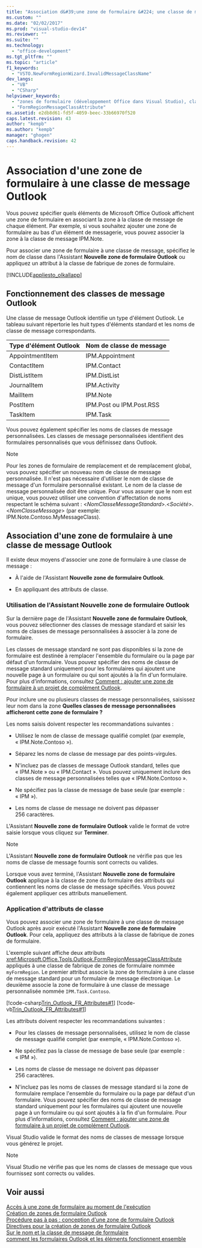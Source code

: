 ```yaml
---
title: "Association d&#39;une zone de formulaire &#224; une classe de message Outlook"
ms.custom: ""
ms.date: "02/02/2017"
ms.prod: "visual-studio-dev14"
ms.reviewer: ""
ms.suite: ""
ms.technology: 
  - "office-development"
ms.tgt_pltfrm: ""
ms.topic: "article"
f1_keywords: 
  - "VSTO.NewFormRegionWizard.InvalidMessageClassName"
dev_langs: 
  - "VB"
  - "CSharp"
helpviewer_keywords: 
  - "zones de formulaire (développement Office dans Visual Studio), classes de message"
  - "FormRegionMessageClassAttribute"
ms.assetid: e2db8d61-fd5f-4059-beec-33b66970f520
caps.latest.revision: 43
author: "kempb"
ms.author: "kempb"
manager: "ghogen"
caps.handback.revision: 42
---
```

# Association d&#39;une zone de formulaire &#224; une classe de message Outlook
  Vous pouvez spécifier quels éléments de Microsoft Office Outlook affichent une zone de formulaire en associant la zone à la classe de message de chaque élément.  Par exemple, si vous souhaitez ajouter une zone de formulaire au bas d'un élément de messagerie, vous pouvez associer la zone à la classe de message IPM.Note.  
  
 Pour associer une zone de formulaire à une classe de message, spécifiez le nom de classe dans l'Assistant **Nouvelle zone de formulaire Outlook** ou appliquez un attribut à la classe de fabrique de zones de formulaire.  
  
 [!INCLUDE[appliesto_olkallapp](../vsto/includes/appliesto-olkallapp-md.md)]  
  
## Fonctionnement des classes de message Outlook  
 Une classe de message Outlook identifie un type d'élément Outlook.  Le tableau suivant répertorie les huit types d'éléments standard et les noms de classe de message correspondants.  
  
|Type d'élément Outlook|Nom de classe de message|  
|----------------------------|------------------------------|  
|AppointmentItem|IPM.Appointment|  
|ContactItem|IPM.Contact|  
|DistListItem|IPM.DistList|  
|JournalItem|IPM.Activity|  
|MailItem|IPM.Note|  
|PostItem|IPM.Post ou IPM.Post.RSS|  
|TaskItem|IPM.Task|  
  
 Vous pouvez également spécifier les noms de classes de message personnalisées.  Les classes de message personnalisées identifient des formulaires personnalisés que vous définissez dans Outlook.  
  
> [!NOTE]  
>  Pour les zones de formulaire de remplacement et de remplacement global, vous pouvez spécifier un nouveau nom de classe de message personnalisée.  Il n'est pas nécessaire d'utiliser le nom de classe de message d'un formulaire personnalisé existant.  Le nom de la classe de message personnalisée doit être unique.  Pour vous assurer que le nom est unique, vous pouvez utiliser une convention d'affectation de noms respectant le schéma suivant : \<*NomClasseMessageStandard*\>.\<*Société*\>.\<*NomClasseMessage*\> \(par exemple: IPM.Note.Contoso.MyMessageClass\).  
  
## Association d'une zone de formulaire à une classe de message Outlook  
 Il existe deux moyens d'associer une zone de formulaire à une classe de message :  
  
-   À l'aide de l'Assistant **Nouvelle zone de formulaire Outlook**.  
  
-   En appliquant des attributs de classe.  
  
### Utilisation de l'Assistant Nouvelle zone de formulaire Outlook  
 Sur la dernière page de l'Assistant **Nouvelle zone de formulaire Outlook**, vous pouvez sélectionner des classes de message standard et saisir les noms de classes de message personnalisées à associer à la zone de formulaire.  
  
 Les classes de message standard ne sont pas disponibles si la zone de formulaire est destinée à remplacer l'ensemble du formulaire ou la page par défaut d'un formulaire.  Vous pouvez spécifier des noms de classe de message standard uniquement pour les formulaires qui ajoutent une nouvelle page à un formulaire ou qui sont ajoutés à la fin d'un formulaire.  Pour plus d’informations, consultez [Comment : ajouter une zone de formulaire à un projet de complément Outlook](../vsto/how-to-add-a-form-region-to-an-outlook-add-in-project.md).  
  
 Pour inclure une ou plusieurs classes de message personnalisées, saisissez leur nom dans la zone **Quelles classes de message personnalisées afficheront cette zone de formulaire ?**  
  
 Les noms saisis doivent respecter les recommandations suivantes :  
  
-   Utilisez le nom de classe de message qualifié complet \(par exemple, « IPM.Note.Contoso »\).  
  
-   Séparez les noms de classe de message par des points\-virgules.  
  
-   N'incluez pas de classes de message Outlook standard, telles que « IPM.Note » ou « IPM.Contact ».  Vous pouvez uniquement inclure des classes de message personnalisées telles que « IPM.Note.Contoso ».  
  
-   Ne spécifiez pas la classe de message de base seule \(par exemple : « IPM »\).  
  
-   Les noms de classe de message ne doivent pas dépasser 256 caractères.  
  
 L'Assistant **Nouvelle zone de formulaire Outlook** valide le format de votre saisie lorsque vous cliquez sur **Terminer**.  
  
> [!NOTE]  
>  L'Assistant **Nouvelle zone de formulaire Outlook** ne vérifie pas que les noms de classe de message fournis sont corrects ou valides.  
  
 Lorsque vous avez terminé, l'Assistant **Nouvelle zone de formulaire Outlook** applique à la classe de zone du formulaire des attributs qui contiennent les noms de classe de message spécifiés.  Vous pouvez également appliquer ces attributs manuellement.  
  
### Application d'attributs de classe  
 Vous pouvez associer une zone de formulaire à une classe de message Outlook après avoir exécuté l'Assistant **Nouvelle zone de formulaire Outlook**.  Pour cela, appliquez des attributs à la classe de fabrique de zones de formulaire.  
  
 L'exemple suivant affiche deux attributs <xref:Microsoft.Office.Tools.Outlook.FormRegionMessageClassAttribute> appliqués à une classe de fabrique de zones de formulaire nommée `myFormRegion`.  Le premier attribut associe la zone de formulaire à une classe de message standard pour un formulaire de message électronique.  Le deuxième associe la zone de formulaire à une classe de message personnalisée nommée `IPM.Task.Contoso`.  
  
 [!code-csharp[Trin_Outlook_FR_Attributes#1](../snippets/csharp/VS_Snippets_OfficeSP/Trin_Outlook_FR_Attributes/CS/FormRegion1.cs#1)]
 [!code-vb[Trin_Outlook_FR_Attributes#1](../snippets/visualbasic/VS_Snippets_OfficeSP/Trin_Outlook_FR_Attributes/VB/FormRegion1.vb#1)]  
  
 Les attributs doivent respecter les recommandations suivantes :  
  
-   Pour les classes de message personnalisées, utilisez le nom de classe de message qualifié complet \(par exemple, « IPM.Note.Contoso »\).  
  
-   Ne spécifiez pas la classe de message de base seule \(par exemple : « IPM »\).  
  
-   Les noms de classe de message ne doivent pas dépasser 256 caractères.  
  
-   N'incluez pas les noms de classes de message standard si la zone de formulaire remplace l'ensemble du formulaire ou la page par défaut d'un formulaire.  Vous pouvez spécifier des noms de classe de message standard uniquement pour les formulaires qui ajoutent une nouvelle page à un formulaire ou qui sont ajoutés à la fin d'un formulaire.  Pour plus d’informations, consultez [Comment : ajouter une zone de formulaire à un projet de complément Outlook](../vsto/how-to-add-a-form-region-to-an-outlook-add-in-project.md).  
  
 Visual Studio valide le format des noms de classes de message lorsque vous générez le projet.  
  
> [!NOTE]  
>  Visual Studio ne vérifie pas que les noms de classes de message que vous fournissez sont corrects ou valides.  
  
## Voir aussi  
 [Accès à une zone de formulaire au moment de l'exécution](../vsto/accessing-a-form-region-at-run-time.md)   
 [Création de zones de formulaire Outlook](../vsto/creating-outlook-form-regions.md)   
 [Procédure pas à pas : conception d'une zone de formulaire Outlook](../vsto/walkthrough-designing-an-outlook-form-region.md)   
 [Directives pour la création de zones de formulaire Outlook](../vsto/guidelines-for-creating-outlook-form-regions.md)   
 [Sur le nom et la classe de message de formulaire](HV01044315)   
 [comment les formulaires Outlook et les éléments fonctionnent ensemble](HV01044298)  
  
  